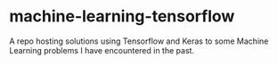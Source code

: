 # machine-learning-tensorflow
A repo hosting solutions using Tensorflow and Keras  to some Machine Learning problems I have encountered in the past.
